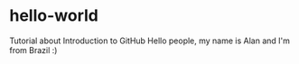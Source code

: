 # hello-world
Tutorial about Introduction to GitHub 
Hello people, my name is Alan and I'm from Brazil :)
